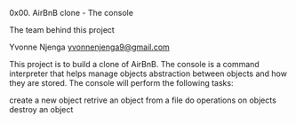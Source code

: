 0x00. AirBnB clone - The console

The team behind this project

Yvonne Njenga <yvonnenjenga9@gmail.com>

This project is to build a clone of AirBnB.
The console is a command interpreter that helps manage objects abstraction between objects and how they are stored.
The console will perform the following tasks:

create a new object
retrive an object from a file
do operations on objects
destroy an object
